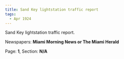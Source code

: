 ```yaml
---  
title: Sand Key lightstation traffic report  
tags:  
  - Apr 1924  
---  
```

  
Sand Key lightstation traffic report.  
  
Newspapers: **Miami Morning News or The Miami Herald**  
  
Page: **1**, Section: **N/A** 
